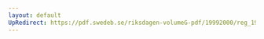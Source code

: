 ```yaml
---
layout: default
UpRedirect: https://pdf.swedeb.se/riksdagen-volumeG-pdf/19992000/reg_19992000/reg_19992000_0432.pdf
---
```

